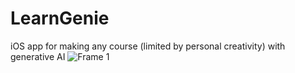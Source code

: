 # LearnGenie
iOS app for making any course (limited by personal creativity) with generative AI
![Frame 1](https://github.com/artyaz/LearnGenie/assets/126274993/cda71a4e-baa8-4f99-b7c6-e67e22d6f5bd)
